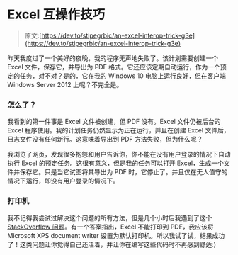 # Excel 互操作技巧

> 原文:[https://dev.to/stipegrbic/an-excel-interop-trick-g3e](https://dev.to/stipegrbic/an-excel-interop-trick-g3e)

昨天我度过了一个美好的夜晚，我的程序无声地失败了。该计划需要创建一个 Excel 文件，保存它，并导出为 PDF 格式。它还应该定期自动运行，作为一个预定的任务，对不对？是的，它在我的 Windows 10 电脑上运行良好，但在客户端 Windows Server 2012 上呢？不完全是。

### [](#whats-wrong)怎么了？

我看到的第一件事是 Excel 文件被创建，但 PDF 没有。Excel 文件仍被后台的 Excel 程序使用。我的计划任务仍然显示为正在运行，并且在创建 Excel 文件后，日志文件没有任何新行。这意味着导出到 PDF 方法失败，但为什么呢？

我浏览了网页，发现很多抱怨和用户告诉你，你不能在没有用户登录的情况下自动执行 Excel 的预定任务。这很有意义，但是我的任务可以打开 Excel，生成一个文件并保存它。只是当它试图将其导出为 PDF 时，它停止了。并且仅在无人值守的情况下运行，即没有用户登录的情况下。

### [](#the-printer)打印机

我不记得我尝试过解决这个问题的所有方法，但是几个小时后我遇到了这个 [StackOverflow 问题](https://stackoverflow.com/questions/10272415/excel-exportasfixedformat-pdf)。有一个答案指出，Excel 不能打印到 PDF，我应该将 Microsoft XPS document writer 设置为默认打印机。所以我试了试，结果成功了！这类问题让你觉得自己还活着，并让你在编写这些代码时不再感到舒适:)